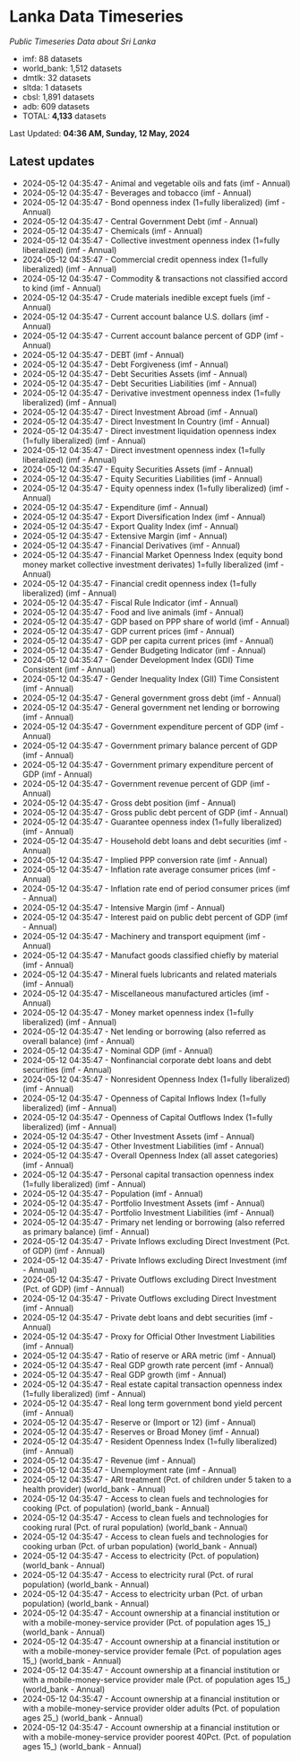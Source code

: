 # Lanka Data Timeseries
*Public Timeseries Data about Sri Lanka*

* imf: 88 datasets
* world_bank: 1,512 datasets
* dmtlk: 32 datasets
* sltda: 1 datasets
* cbsl: 1,891 datasets
* adb: 609 datasets
* TOTAL: **4,133** datasets

Last Updated: **04:36 AM, Sunday, 12 May, 2024**

## Latest updates

* 2024-05-12 04:35:47 - Animal and vegetable oils and fats (imf - Annual)
* 2024-05-12 04:35:47 - Beverages and tobacco (imf - Annual)
* 2024-05-12 04:35:47 - Bond openness index (1=fully liberalized) (imf - Annual)
* 2024-05-12 04:35:47 - Central Government Debt (imf - Annual)
* 2024-05-12 04:35:47 - Chemicals (imf - Annual)
* 2024-05-12 04:35:47 - Collective investment openness index (1=fully liberalized) (imf - Annual)
* 2024-05-12 04:35:47 - Commercial credit openness index (1=fully liberalized) (imf - Annual)
* 2024-05-12 04:35:47 - Commodity & transactions not classified accord to kind (imf - Annual)
* 2024-05-12 04:35:47 - Crude materials inedible except fuels (imf - Annual)
* 2024-05-12 04:35:47 - Current account balance U.S. dollars (imf - Annual)
* 2024-05-12 04:35:47 - Current account balance percent of GDP (imf - Annual)
* 2024-05-12 04:35:47 - DEBT (imf - Annual)
* 2024-05-12 04:35:47 - Debt Forgiveness (imf - Annual)
* 2024-05-12 04:35:47 - Debt Securities Assets (imf - Annual)
* 2024-05-12 04:35:47 - Debt Securities Liabilities (imf - Annual)
* 2024-05-12 04:35:47 - Derivative investment openness index (1=fully liberalized) (imf - Annual)
* 2024-05-12 04:35:47 - Direct Investment Abroad (imf - Annual)
* 2024-05-12 04:35:47 - Direct Investment In Country (imf - Annual)
* 2024-05-12 04:35:47 - Direct investment liquidation openness index (1=fully liberalized) (imf - Annual)
* 2024-05-12 04:35:47 - Direct investment openness index (1=fully liberalized) (imf - Annual)
* 2024-05-12 04:35:47 - Equity Securities Assets (imf - Annual)
* 2024-05-12 04:35:47 - Equity Securities Liabilities (imf - Annual)
* 2024-05-12 04:35:47 - Equity openness index (1=fully liberalized) (imf - Annual)
* 2024-05-12 04:35:47 - Expenditure (imf - Annual)
* 2024-05-12 04:35:47 - Export Diversification Index (imf - Annual)
* 2024-05-12 04:35:47 - Export Quality Index (imf - Annual)
* 2024-05-12 04:35:47 - Extensive Margin (imf - Annual)
* 2024-05-12 04:35:47 - Financial Derivatives (imf - Annual)
* 2024-05-12 04:35:47 - Financial Market Openness Index (equity bond money market collective investment derivates) 1=fully liberalized (imf - Annual)
* 2024-05-12 04:35:47 - Financial credit openness index (1=fully liberalized) (imf - Annual)
* 2024-05-12 04:35:47 - Fiscal Rule Indicator (imf - Annual)
* 2024-05-12 04:35:47 - Food and live animals (imf - Annual)
* 2024-05-12 04:35:47 - GDP based on PPP share of world (imf - Annual)
* 2024-05-12 04:35:47 - GDP current prices (imf - Annual)
* 2024-05-12 04:35:47 - GDP per capita current prices (imf - Annual)
* 2024-05-12 04:35:47 - Gender Budgeting Indicator (imf - Annual)
* 2024-05-12 04:35:47 - Gender Development Index (GDI) Time Consistent (imf - Annual)
* 2024-05-12 04:35:47 - Gender Inequality Index (GII) Time Consistent (imf - Annual)
* 2024-05-12 04:35:47 - General government gross debt (imf - Annual)
* 2024-05-12 04:35:47 - General government net lending or borrowing (imf - Annual)
* 2024-05-12 04:35:47 - Government expenditure percent of GDP (imf - Annual)
* 2024-05-12 04:35:47 - Government primary balance percent of GDP (imf - Annual)
* 2024-05-12 04:35:47 - Government primary expenditure percent of GDP (imf - Annual)
* 2024-05-12 04:35:47 - Government revenue percent of GDP (imf - Annual)
* 2024-05-12 04:35:47 - Gross debt position (imf - Annual)
* 2024-05-12 04:35:47 - Gross public debt percent of GDP (imf - Annual)
* 2024-05-12 04:35:47 - Guarantee openness index (1=fully liberalized) (imf - Annual)
* 2024-05-12 04:35:47 - Household debt loans and debt securities (imf - Annual)
* 2024-05-12 04:35:47 - Implied PPP conversion rate (imf - Annual)
* 2024-05-12 04:35:47 - Inflation rate average consumer prices (imf - Annual)
* 2024-05-12 04:35:47 - Inflation rate end of period consumer prices (imf - Annual)
* 2024-05-12 04:35:47 - Intensive Margin (imf - Annual)
* 2024-05-12 04:35:47 - Interest paid on public debt percent of GDP (imf - Annual)
* 2024-05-12 04:35:47 - Machinery and transport equipment (imf - Annual)
* 2024-05-12 04:35:47 - Manufact goods classified chiefly by material (imf - Annual)
* 2024-05-12 04:35:47 - Mineral fuels lubricants and related materials (imf - Annual)
* 2024-05-12 04:35:47 - Miscellaneous manufactured articles (imf - Annual)
* 2024-05-12 04:35:47 - Money market openness index (1=fully liberalized) (imf - Annual)
* 2024-05-12 04:35:47 - Net lending or borrowing (also referred as overall balance) (imf - Annual)
* 2024-05-12 04:35:47 - Nominal GDP (imf - Annual)
* 2024-05-12 04:35:47 - Nonfinancial corporate debt loans and debt securities (imf - Annual)
* 2024-05-12 04:35:47 - Nonresident Openness Index (1=fully liberalized) (imf - Annual)
* 2024-05-12 04:35:47 - Openness of Capital Inflows Index (1=fully liberalized) (imf - Annual)
* 2024-05-12 04:35:47 - Openness of Capital Outflows Index (1=fully liberalized) (imf - Annual)
* 2024-05-12 04:35:47 - Other Investment Assets (imf - Annual)
* 2024-05-12 04:35:47 - Other Investment Liabilities (imf - Annual)
* 2024-05-12 04:35:47 - Overall Openness Index (all asset categories) (imf - Annual)
* 2024-05-12 04:35:47 - Personal capital transaction openness index (1=fully liberalized) (imf - Annual)
* 2024-05-12 04:35:47 - Population (imf - Annual)
* 2024-05-12 04:35:47 - Portfolio Investment Assets (imf - Annual)
* 2024-05-12 04:35:47 - Portfolio Investment Liabilities (imf - Annual)
* 2024-05-12 04:35:47 - Primary net lending or borrowing (also referred as primary balance) (imf - Annual)
* 2024-05-12 04:35:47 - Private Inflows excluding Direct Investment (Pct. of GDP) (imf - Annual)
* 2024-05-12 04:35:47 - Private Inflows excluding Direct Investment (imf - Annual)
* 2024-05-12 04:35:47 - Private Outflows excluding Direct Investment (Pct. of GDP) (imf - Annual)
* 2024-05-12 04:35:47 - Private Outflows excluding Direct Investment (imf - Annual)
* 2024-05-12 04:35:47 - Private debt loans and debt securities (imf - Annual)
* 2024-05-12 04:35:47 - Proxy for Official Other Investment Liabilities (imf - Annual)
* 2024-05-12 04:35:47 - Ratio of reserve or ARA metric (imf - Annual)
* 2024-05-12 04:35:47 - Real GDP growth rate percent (imf - Annual)
* 2024-05-12 04:35:47 - Real GDP growth (imf - Annual)
* 2024-05-12 04:35:47 - Real estate capital transaction openness index (1=fully liberalized) (imf - Annual)
* 2024-05-12 04:35:47 - Real long term government bond yield percent (imf - Annual)
* 2024-05-12 04:35:47 - Reserve or (Import or 12) (imf - Annual)
* 2024-05-12 04:35:47 - Reserves or Broad Money (imf - Annual)
* 2024-05-12 04:35:47 - Resident Openness Index (1=fully liberalized) (imf - Annual)
* 2024-05-12 04:35:47 - Revenue (imf - Annual)
* 2024-05-12 04:35:47 - Unemployment rate (imf - Annual)
* 2024-05-12 04:35:47 - ARI treatment (Pct. of children under 5 taken to a health provider) (world_bank - Annual)
* 2024-05-12 04:35:47 - Access to clean fuels and technologies for cooking (Pct. of population) (world_bank - Annual)
* 2024-05-12 04:35:47 - Access to clean fuels and technologies for cooking rural (Pct. of rural population) (world_bank - Annual)
* 2024-05-12 04:35:47 - Access to clean fuels and technologies for cooking urban (Pct. of urban population) (world_bank - Annual)
* 2024-05-12 04:35:47 - Access to electricity (Pct. of population) (world_bank - Annual)
* 2024-05-12 04:35:47 - Access to electricity rural (Pct. of rural population) (world_bank - Annual)
* 2024-05-12 04:35:47 - Access to electricity urban (Pct. of urban population) (world_bank - Annual)
* 2024-05-12 04:35:47 - Account ownership at a financial institution or with a mobile-money-service provider (Pct. of population ages 15_) (world_bank - Annual)
* 2024-05-12 04:35:47 - Account ownership at a financial institution or with a mobile-money-service provider female (Pct. of population ages 15_) (world_bank - Annual)
* 2024-05-12 04:35:47 - Account ownership at a financial institution or with a mobile-money-service provider male (Pct. of population ages 15_) (world_bank - Annual)
* 2024-05-12 04:35:47 - Account ownership at a financial institution or with a mobile-money-service provider older adults (Pct. of population ages 25_) (world_bank - Annual)
* 2024-05-12 04:35:47 - Account ownership at a financial institution or with a mobile-money-service provider poorest 40Pct. (Pct. of population ages 15_) (world_bank - Annual)